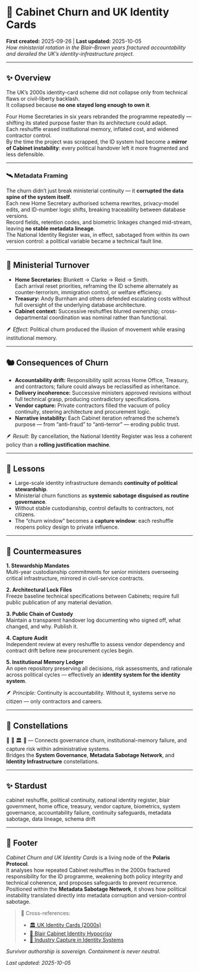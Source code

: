 # 🧩 Cabinet Churn and UK Identity Cards  
**First created:** 2025-09-26 | **Last updated:** 2025-10-05  
*How ministerial rotation in the Blair–Brown years fractured accountability and derailed the UK’s identity-infrastructure project.*  

---

## ✨ Overview  

The UK’s 2000s identity-card scheme did not collapse only from technical flaws or civil-liberty backlash.  
It collapsed because **no one stayed long enough to own it**.  

Four Home Secretaries in six years rebranded the programme repeatedly — shifting its stated purpose faster than its architecture could adapt.  
Each reshuffle erased institutional memory, inflated cost, and widened contractor control.  
By the time the project was scrapped, the ID system had become a **mirror of Cabinet instability**: every political handover left it more fragmented and less defensible.  

---

### 🛰️ Metadata Framing  

The churn didn’t just break ministerial continuity — it **corrupted the data spine of the system itself**.  
Each new Home Secretary authorised schema rewrites, privacy-model edits, and ID-number logic shifts, breaking traceability between database versions.  
Record fields, retention codes, and biometric linkages changed mid-stream, leaving **no stable metadata lineage**.  
The National Identity Register was, in effect, sabotaged from within its own version control: a political variable became a technical fault line.  

---

## 🍃 Ministerial Turnover  

- **Home Secretaries:** Blunkett → Clarke → Reid → Smith.  
  Each arrival reset priorities, reframing the ID scheme alternately as counter-terrorism, immigration control, or welfare efficiency.  
- **Treasury:** Andy Burnham and others defended escalating costs without full oversight of the underlying database architecture.  
- **Cabinet context:** Successive reshuffles blurred ownership; cross-departmental coordination was nominal rather than functional.  

🪶 *Effect:* Political churn produced the illusion of movement while erasing institutional memory.  

---

## 🐿️ Consequences of Churn  

- **Accountability drift:** Responsibility split across Home Office, Treasury, and contractors; failure could always be reclassified as inheritance.  
- **Delivery incoherence:** Successive ministers approved revisions without full technical grasp, producing contradictory specifications.  
- **Vendor capture:** Private contractors filled the vacuum of policy continuity, steering architecture and procurement logic.  
- **Narrative instability:** Each Cabinet iteration reframed the scheme’s purpose — from “anti-fraud” to “anti-terror” — eroding public trust.  

🪶 *Result:* By cancellation, the National Identity Register was less a coherent policy than a **rolling justification machine**.  

---

## 🦤 Lessons  

- Large-scale identity infrastructure demands **continuity of political stewardship**.  
- Ministerial churn functions as **systemic sabotage disguised as routine governance**.  
- Without stable custodianship, control defaults to contractors, not citizens.  
- The “churn window” becomes a **capture window**: each reshuffle reopens policy design to private influence.  

---

## 🦉 Countermeasures  

**1. Stewardship Mandates**  
Multi-year custodianship commitments for senior ministers overseeing critical infrastructure, mirrored in civil-service contracts.  

**2. Architectural Lock Files**  
Freeze baseline technical specifications between Cabinets; require full public publication of any material deviation.  

**3. Public Chain of Custody**  
Maintain a transparent handover log documenting who signed off, what changed, and why. Publish it.  

**4. Capture Audit**  
Independent review at every reshuffle to assess vendor dependency and contract drift before new procurement cycles begin.  

**5. Institutional Memory Ledger**  
An open repository preserving all decisions, risk assessments, and rationale across political cycles — effectively an **identity system for the identity system**.  

🪶 *Principle:* Continuity is accountability. Without it, systems serve no citizen — only contractors and careers.  

---

## 🌌 Constellations  

🧩 🧠 🏛️ 🔮 — Connects governance churn, institutional-memory failure, and capture risk within administrative systems.  
Bridges the **System Governance**, **Metadata Sabotage Network**, and **Identity Infrastructure** constellations.  

---

## ✨ Stardust  

cabinet reshuffle, political continuity, national identity register, blair government, home office, treasury, vendor capture, biometrics, system governance, accountability failure, continuity safeguards, metadata sabotage, data lineage, schema drift  

---

## 🏮 Footer  

*Cabinet Churn and UK Identity Cards* is a living node of the **Polaris Protocol**.  
It analyses how repeated Cabinet reshuffles in the 2000s fractured responsibility for the ID programme, weakening both policy integrity and technical coherence, and proposes safeguards to prevent recurrence.  
Positioned within the **Metadata Sabotage Network**, it shows how political instability translated directly into metadata corruption and version-control sabotage.  

> 📡 Cross-references:
> 
> - [🏛️ UK Identity Cards (2000s)](../🏛️_uk_identity_cards_2000s.md)  
> - [🦜 Blair Cabinet Identity Hypocrisy](./🦜_blair_cabinet_identity_hypocrisy.md)  
> - [💼 Industry Capture in Identity Systems](./💼_industry_capture_identity_systems.md)

*Survivor authorship is sovereign. Containment is never neutral.*  

_Last updated: 2025-10-05_
